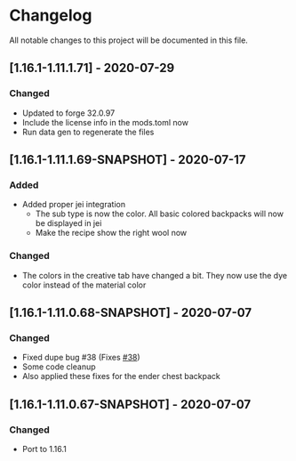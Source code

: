 # Changelog
All notable changes to this project will be documented in this file.

## [1.16.1-1.11.1.71] - 2020-07-29
### Changed
 - Updated to forge 32.0.97
 - Include the license info in the mods.toml now
 - Run data gen to regenerate the files

## [1.16.1-1.11.1.69-SNAPSHOT] - 2020-07-17
### Added
 - Added proper jei integration
 	- The sub type is now the color. All basic colored backpacks will now be displayed in jei
 	- Make the recipe show the right wool now

### Changed
 - The colors in the creative tab have changed a bit. They now use the dye color instead of the material color

## [1.16.1-1.11.0.68-SNAPSHOT] - 2020-07-07
### Changed
 - Fixed dupe bug #38 (Fixes [#38](https://github.com/MC-U-Team/Useful-Backpacks/issues/38))
 - Some code cleanup
 - Also applied these fixes for the ender chest backpack

## [1.16.1-1.11.0.67-SNAPSHOT] - 2020-07-07
### Changed
 - Port to 1.16.1